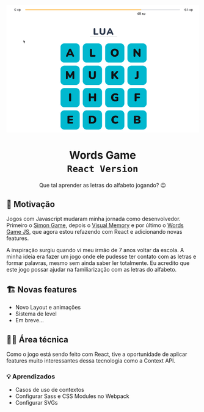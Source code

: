 <p align="center">
  <img src=".github/project.gif" />
</p>

<h1 align="center">
  Words Game <br>
  <code>React Version</code>
</h1>

<p align="center">
 Que tal aprender as letras do alfabeto jogando? 😉
</p>

## 🧠 Motivação

Jogos com Javascript mudaram minha jornada como desenvolvedor. Primeiro o [Simon Game](https://github.com/raphaeldevs/simon-game), depois o [Visual Memory](https://github.com/raphaeldevs/visual-memory) e por último o [Words Game JS](https://github.com/raphaeldevs/words-game-js), que agora estou refazendo com React e adicionando novas features.

A inspiração surgiu quando vi meu irmão de 7 anos voltar da escola. A minha ideia era fazer um jogo onde ele pudesse ter contato com as letras e formar palavras, mesmo sem ainda saber ler totalmente. Eu acredito que este jogo possar ajudar na familiarização com as letras do alfabeto.

## 🏗 Novas features
- Novo Layout e animações
- Sistema de level
- Em breve...

## 👨‍💻 Área técnica
Como o jogo está sendo feito com React, tive a oportunidade de aplicar features muito interessantes dessa tecnologia como a Context API.

### 💡 Aprendizados
- Casos de uso de contextos
- Configurar Sass e CSS Modules no Webpack
- Configurar SVGs